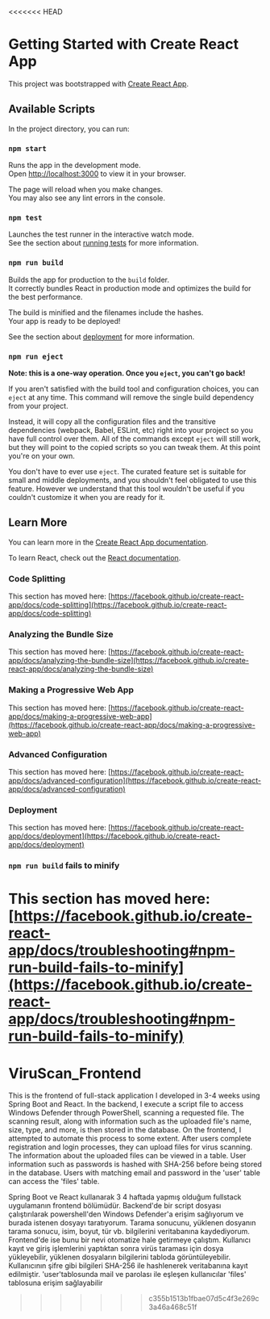 <<<<<<< HEAD
# Getting Started with Create React App

This project was bootstrapped with [Create React App](https://github.com/facebook/create-react-app).

## Available Scripts

In the project directory, you can run:

### `npm start`

Runs the app in the development mode.\
Open [http://localhost:3000](http://localhost:3000) to view it in your browser.

The page will reload when you make changes.\
You may also see any lint errors in the console.

### `npm test`

Launches the test runner in the interactive watch mode.\
See the section about [running tests](https://facebook.github.io/create-react-app/docs/running-tests) for more information.

### `npm run build`

Builds the app for production to the `build` folder.\
It correctly bundles React in production mode and optimizes the build for the best performance.

The build is minified and the filenames include the hashes.\
Your app is ready to be deployed!

See the section about [deployment](https://facebook.github.io/create-react-app/docs/deployment) for more information.

### `npm run eject`

**Note: this is a one-way operation. Once you `eject`, you can't go back!**

If you aren't satisfied with the build tool and configuration choices, you can `eject` at any time. This command will remove the single build dependency from your project.

Instead, it will copy all the configuration files and the transitive dependencies (webpack, Babel, ESLint, etc) right into your project so you have full control over them. All of the commands except `eject` will still work, but they will point to the copied scripts so you can tweak them. At this point you're on your own.

You don't have to ever use `eject`. The curated feature set is suitable for small and middle deployments, and you shouldn't feel obligated to use this feature. However we understand that this tool wouldn't be useful if you couldn't customize it when you are ready for it.

## Learn More

You can learn more in the [Create React App documentation](https://facebook.github.io/create-react-app/docs/getting-started).

To learn React, check out the [React documentation](https://reactjs.org/).

### Code Splitting

This section has moved here: [https://facebook.github.io/create-react-app/docs/code-splitting](https://facebook.github.io/create-react-app/docs/code-splitting)

### Analyzing the Bundle Size

This section has moved here: [https://facebook.github.io/create-react-app/docs/analyzing-the-bundle-size](https://facebook.github.io/create-react-app/docs/analyzing-the-bundle-size)

### Making a Progressive Web App

This section has moved here: [https://facebook.github.io/create-react-app/docs/making-a-progressive-web-app](https://facebook.github.io/create-react-app/docs/making-a-progressive-web-app)

### Advanced Configuration

This section has moved here: [https://facebook.github.io/create-react-app/docs/advanced-configuration](https://facebook.github.io/create-react-app/docs/advanced-configuration)

### Deployment

This section has moved here: [https://facebook.github.io/create-react-app/docs/deployment](https://facebook.github.io/create-react-app/docs/deployment)

### `npm run build` fails to minify

This section has moved here: [https://facebook.github.io/create-react-app/docs/troubleshooting#npm-run-build-fails-to-minify](https://facebook.github.io/create-react-app/docs/troubleshooting#npm-run-build-fails-to-minify)
=======
# ViruScan_Frontend
This is the frontend of full-stack application I developed in 3-4 weeks using Spring Boot and React. In the backend, I execute a script file to access Windows Defender through PowerShell, scanning a requested file. The scanning result, along with information such as the uploaded file's name, size, type, and more, is then stored in the database. On the frontend, I attempted to automate this process to some extent. After users complete registration and login processes, they can upload files for virus scanning. The information about the uploaded files can be viewed in a table. User information such as passwords is hashed with SHA-256 before being stored in the database. Users with matching email and password in the 'user' table can access the 'files' table.

Spring Boot ve React kullanarak 3 4 haftada yapmış olduğum fullstack uygulamanın frontend bölümüdür. Backend'de bir script dosyası çalıştırılarak powershell'den Windows Defender'a erişim sağlıyorum ve burada istenen dosyayı taratıyorum. Tarama sonucunu, yüklenen dosyanın tarama sonucu, isim, boyut, tür vb. bilgilerini veritabanına kaydediyorum. Frontend'de ise bunu bir nevi otomatize hale getirmeye çalıştım. Kullanıcı kayıt ve giriş işlemlerini yaptıktan sonra virüs taraması için dosya yükleyebilir, yüklenen dosyaların bilgilerini tabloda görüntüleyebilir. Kullanıcının şifre gibi bilgileri SHA-256 ile hashlenerek veritabanına kayıt edilmiştir. 'user'tablosunda mail ve parolası ile eşleşen kullanıcılar 'files' tablosuna erişim sağlayabilir
>>>>>>> c355b1513b1fbae07d5c4f3e269c3a46a468c51f
